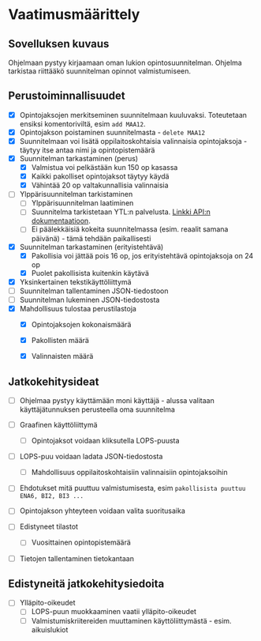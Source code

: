 # Vaatimusmäärittely

## Sovelluksen kuvaus

Ohjelmaan pystyy kirjaamaan oman lukion opintosuunnitelman. Ohjelma tarkistaa riittääkö suunnitelman opinnot valmistumiseen. 

## Perustoiminnallisuudet

- [x] Opintojaksojen merkitseminen suunnitelmaan kuuluvaksi. Toteutetaan ensiksi komentoriviltä, esim `add MAA12`.
- [x] Opintojakson poistaminen suunnitelmasta - `delete MAA12`
- [x] Suunnitelmaan voi lisätä oppilaitoskohtaisia valinnaisia opintojaksoja - täytyy itse antaa nimi ja opintopistemäärä
- [x] Suunnitelman tarkastaminen (perus)
    - [x] Valmistua voi pelkästään kun 150 op kasassa
    - [x] Kaikki pakolliset opintojaksot täytyy käydä
    - [x] Vähintää 20 op valtakunnallisia valinnaisia
- [ ] Ylppärisuunnitelman tarkistaminen
    - [ ] Ylppärisuunnitelman laatiminen    
    - [ ] Suunnitelma tarkistetaan YTL:n palvelusta. [Linkki API:n dokumentaatioon](https://ilmo.ylioppilastutkinto.fi/v1/api-docs/).
    - [ ] Ei päälekkäisiä kokeita suunnitelmassa (esim. reaalit samana päivänä) - tämä tehdään paikallisesti
- [x] Suunnitelman tarkastaminen (erityistehtävä)
    - [x] Pakollisia voi jättää pois 16 op, jos erityistehtävä opintojaksoja on 24 op
    - [x] Puolet pakollisista kuitenkin käytävä
- [x] Yksinkertainen tekstikäyttöliittymä
- [ ] Suunnitelman tallentaminen JSON-tiedostoon
- [ ] Suunnitelman lukeminen JSON-tiedostosta
- [x] Mahdollisuus tulostaa perustilastoja
    - [x] Opintojaksojen kokonaismäärä
    - [x] Pakollisten määrä
    - [x] Valinnaisten määrä


## Jatkokehitysideat

- [ ] Ohjelmaa pystyy käyttämään moni käyttäjä - alussa valitaan käyttäjätunnuksen perusteella oma suunnitelma
- [ ] Graafinen käyttöliittymä
    - [ ] Opintojaksot voidaan kliksutella LOPS-puusta
- [ ] LOPS-puu voidaan ladata JSON-tiedostosta
    - [ ] Mahdollisuus oppilaitoskohtaisiin valinnaisiin opintojaksoihin
- [ ] Ehdotukset mitä puuttuu valmistumisesta, esim `pakollisista puuttuu ENA6, BI2, BI3 ...`
- [ ] Opintojakson yhteyteen voidaan valita suoritusaika
- [ ] Edistyneet tilastot
    - [ ] Vuosittainen opintopistemäärä
- [ ] Tietojen tallentaminen tietokantaan


## Edistyneitä jatkokehitysiedoita

- [ ] Ylläpito-oikeudet
    - [ ] LOPS-puun muokkaaminen vaatii ylläpito-oikeudet
    - [ ] Valmistumiskriitereiden muuttaminen käyttöliittymästä - esim. aikuislukiot
